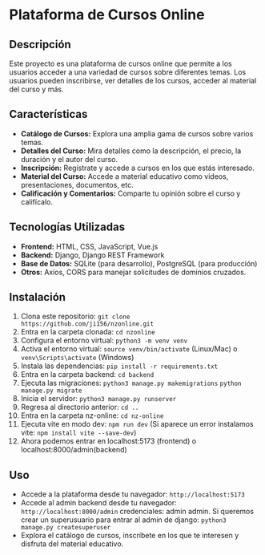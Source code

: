 # Plataforma de Cursos Online

## Descripción

Este proyecto es una plataforma de cursos online que permite a los usuarios acceder a una variedad de cursos sobre diferentes temas. Los usuarios pueden inscribirse, ver detalles de los cursos, acceder al material del curso y más.

## Características

- **Catálogo de Cursos:** Explora una amplia gama de cursos sobre varios temas.
- **Detalles del Curso:** Mira detalles como la descripción, el precio, la duración y el autor del curso.
- **Inscripción:** Regístrate y accede a cursos en los que estás interesado.
- **Material del Curso:** Accede a material educativo como videos, presentaciones, documentos, etc.
- **Calificación y Comentarios:** Comparte tu opinión sobre el curso y califícalo.

## Tecnologías Utilizadas

- **Frontend:** HTML, CSS, JavaScript, Vue.js
- **Backend:** Django, Django REST Framework
- **Base de Datos:** SQLite (para desarrollo), PostgreSQL (para producción)
- **Otros:** Axios, CORS para manejar solicitudes de dominios cruzados.

## Instalación

1. Clona este repositorio: `git clone https://github.com/ji156/nzonline.git`
2. Entra en la carpeta clonada: `cd nzonline` 
3. Configura el entorno virtual: `python3 -m venv venv`
4. Activa el entorno virtual: `source venv/bin/activate` (Linux/Mac) o `venv\Scripts\activate` (Windows)
5. Instala las dependencias: `pip install -r requirements.txt`
6. Entra en la carpeta backend: `cd backend`
7. Ejecuta las migraciones: `python3 manage.py makemigrations` `python manage.py migrate`
8. Inicia el servidor: `python3 manage.py runserver`
9. Regresa al directorio anterior: `cd ..`
10. Entra en la carpeta nz-online: `cd nz-online`
11. Ejecuta vite en modo dev: `npm run dev`
(Si aparece un error instalamos vite: `npm install vite --save-dev`)
12. Ahora podemos entrar en localhost:5173 (frontend) o localhost:8000/admin(backend)

## Uso

- Accede a la plataforma desde tu navegador: `http://localhost:5173`
- Accede al admin backend desde tu navegador: `http://localhost:8000/admin` credenciales: admin admin. Si queremos crear un superusuario para entrar al admin de django: `python3 manage.py createsuperuser` 
- Explora el catálogo de cursos, inscríbete en los que te interesen y disfruta del material educativo.

